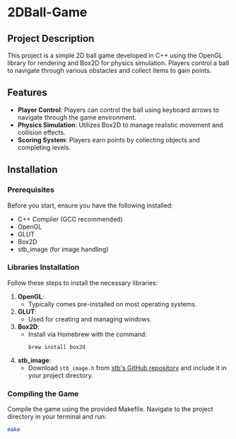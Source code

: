 # 2DBall-Game

## Project Description
This project is a simple 2D ball game developed in C++ using the OpenGL library for rendering and Box2D for physics simulation. Players control a ball to navigate through various obstacles and collect items to gain points.

## Features
- **Player Control**: Players can control the ball using keyboard arrows to navigate through the game environment.
- **Physics Simulation**: Utilizes Box2D to manage realistic movement and collision effects.
- **Scoring System**: Players earn points by collecting objects and completing levels.

## Installation

### Prerequisites
Before you start, ensure you have the following installed:
- C++ Compiler (GCC recommended)
- OpenGL
- GLUT
- Box2D
- stb_image (for image handling)

### Libraries Installation
Follow these steps to install the necessary libraries:
1. **OpenGL**:
   - Typically comes pre-installed on most operating systems.
2. **GLUT**:
   - Used for creating and managing windows.
3. **Box2D**:
   - Install via Homebrew with the command: 
     ```
     brew install box2d
     ```
4. **stb_image**:
   - Download `stb_image.h` from [stb's GitHub repository](https://github.com/nothings/stb) and include it in your project directory.

### Compiling the Game
Compile the game using the provided Makefile. Navigate to the project directory in your terminal and run:
```bash
make
